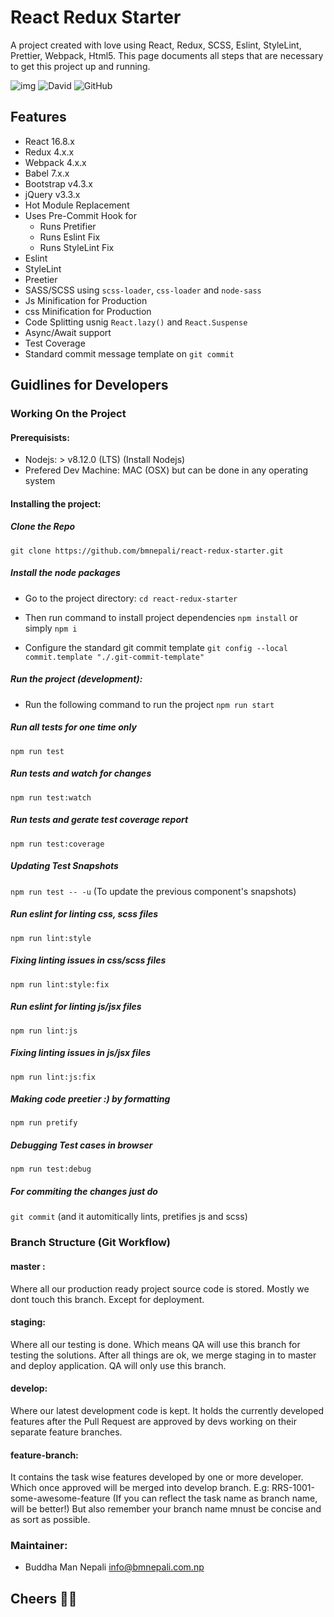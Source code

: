 
# React Redux Starter

A project created with love using React, Redux, SCSS, Eslint, StyleLint, Prettier, Webpack, Html5. This page documents all steps that are necessary to get this project up and running.

![img](https://travis-ci.org/bmnepali/react-redux-starter.svg?branch=master) ![David](https://img.shields.io/david/bmnepali/react-redux-starter) ![GitHub](https://img.shields.io/github/license/bmnepali/react-redux-starter)

## Features
* React 16.8.x
* Redux 4.x.x
* Webpack 4.x.x
* Babel 7.x.x
* Bootstrap v4.3.x
* jQuery v3.3.x
* Hot Module Replacement
* Uses Pre-Commit Hook for
  - Runs Pretifier
  - Runs Eslint Fix
  - Runs StyleLint Fix
* Eslint
* StyleLint
* Preetier
* SASS/SCSS using `scss-loader`, `css-loader` and `node-sass`
* Js Minification for Production
* css Minification for Production
* Code Splitting usnig `React.lazy()` and `React.Suspense`
* Async/Await support
* Test Coverage
* Standard commit message template on `git commit`

## Guidlines for Developers
### Working On the Project

#### Prerequisists:
* Nodejs: > v8.12.0 (LTS) (Install Nodejs)
* Prefered Dev Machine: MAC (OSX) but can be done in any operating system

#### Installing the project:
##### Clone the Repo
`git clone https://github.com/bmnepali/react-redux-starter.git`

##### Install the node packages
* Go to the project directory:
`cd react-redux-starter`

* Then run command to install project dependencies
`npm install` or simply `npm i`

* Configure the standard git commit template
`git config --local commit.template "./.git-commit-template"`

##### Run the project (development):
* Run the following command to run the project
`npm run start`

##### Run all tests for one time only
`npm run test` 

##### Run tests and watch for changes
`npm run test:watch` 

##### Run tests and gerate test coverage report
`npm run test:coverage` 

##### Updating Test Snapshots
`npm run test -- -u`
(To update the previous component's snapshots)

##### Run eslint for linting css, scss files
`npm run lint:style` 

##### Fixing linting issues in css/scss files
`npm run lint:style:fix`

##### Run eslint for linting js/jsx files
`npm run lint:js` 

##### Fixing linting issues in js/jsx files
`npm run lint:js:fix`

##### Making code preetier :) by formatting
`npm run pretify`

##### Debugging Test cases in browser
`npm run test:debug`

##### For commiting the changes just do 
`git commit` (and it automitically lints, pretifies js and scss)

### Branch Structure (Git Workflow)
#### master : 
Where all our production ready project source code is stored. Mostly we dont touch this branch. Except for deployment.

#### staging: 
Where all our testing is done. Which means QA will use this branch for testing the solutions. After all things are ok, we merge staging in to master and deploy application. QA will only use this branch.

#### develop: 
Where our latest development code is kept. It holds the currently developed features after the Pull Request are approved by devs working on their separate feature branches.

#### feature-branch: 
It contains the task wise features developed by one or more developer. Which once approved will be merged into develop branch.
E.g: RRS-1001-some-awesome-feature (If you can reflect the task name as branch name, will be better!) But also remember your branch name mnust be concise and as sort as possible.

### Maintainer:
* Buddha Man Nepali
<info@bmnepali.com.np>

## Cheers 🍻😎
